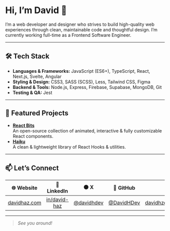 # Hi, I’m David 👋

I’m a web developer and designer who strives to build high-quality web experiences through clean, maintainable code and thoughtful design. I’m currently working full-time as a Frontend Software Engineer.

---

## 🛠️ Tech Stack

- **Languages & Frameworks:** JavaScript (ES6+), TypeScript, React, Next.js, Svelte, Angular  
- **Styling & Design:** CSS3, SASS (SCSS), Less, Tailwind CSS, Figma 
- **Backend & Tools:** Node.js, Express, Firebase, Supabase, MongoDB, Git  
- **Testing & QA:** Jest  

---

## 🚀 Featured Projects

- **[React Bits](https://github.com/DavidHDev/react-bits)**  
  An open-source collection of animated, interactive & fully customizable React components.  
- **[Haiku](https://github.com/DavidHDev/haiku)**  
  A clean & lightweight library of React Hooks & utilities.  

---

## 📫 Let’s Connect

| 🌐 Website | 💼 LinkedIn | ⚫️ X | 🐙 GitHub | 📧 Email |
| :----------: | :--------: | :--------: | :-------: | :------: |
| [davidhaz.com](https://www.davidhaz.com/) | [in/david-haz](https://www.linkedin.com/in/david-haz/) | [@davidhdev](https://x.com/davidhdev) | [@DavidHDev](https://github.com/DavidHDev) | [davidhzdev@gmail.com](mailto:contact@davidhaz.com) |

---

> *See you around!*
